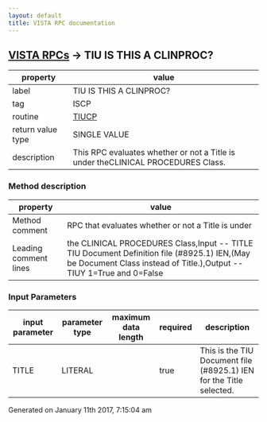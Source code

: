 ```yaml
---
layout: default
title: VISTA RPC documentation
---
```




## [VISTA RPCs](TableOfContent.md) &#8594; TIU IS THIS A CLINPROC? 

 property | value 
--- | --- 
 label | TIU IS THIS A CLINPROC?
 tag | ISCP
 routine | [TIUCP](http://code.osehra.org/dox/Routine_TIUCP_source.html)
 return value type | SINGLE VALUE
 description | This RPC evaluates whether or not a Title is under theCLINICAL PROCEDURES Class.


### Method description

 property | value 
--- | --- 
 Method comment | RPC that evaluates whether or not a Title is under
 Leading comment lines | the CLINICAL PROCEDURES Class,Input  -- TITLE    TIU Document Definition file (#8925.1) IEN,(May be Document Class instead of Title.),Output -- TIUY     1=True and 0=False

### Input Parameters

| input parameter | parameter type | maximum data length | required | description | 
| --- | --- | --- | --- | --- | 
| TITLE | LITERAL |  | true | This is the TIU Document file (#8925.1) IEN for the Title selected. | 




 Generated on January 11th 2017, 7:15:04 am